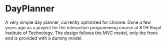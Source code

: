 # DayPlanner
A very simple day planner, currently optimized for chrome. 
Done a few years ago as a project for the interaction programming course at KTH Royal Institute of Technology.
The design follows the MVC model, only the front-end is provided with a dummy model.
